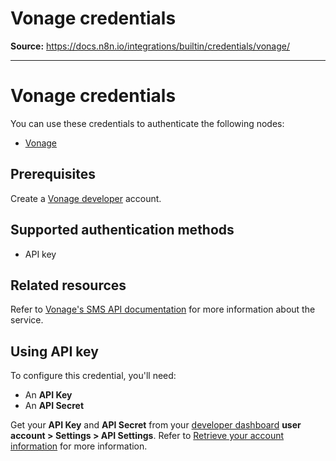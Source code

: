 # Vonage credentials

**Source:** https://docs.n8n.io/integrations/builtin/credentials/vonage/

---

# Vonage credentials

You can use these credentials to authenticate the following nodes:

- [Vonage](../../app-nodes/n8n-nodes-base.vonage/)

## Prerequisites

Create a [Vonage developer](https://developer.vonage.com) account.

## Supported authentication methods

- API key

## Related resources

Refer to [Vonage's SMS API documentation](https://developer.vonage.com/en/api/sms) for more information about the service.

## Using API key

To configure this credential, you'll need:

- An **API Key**
- An **API Secret**

Get your **API Key** and **API Secret** from your [developer dashboard](https://dashboard.nexmo.com/) **user account > Settings > API Settings**. Refer to [Retrieve your account information](https://developer.vonage.com/en/account/guides/dashboard-management#retrieve-your-account-information) for more information.
